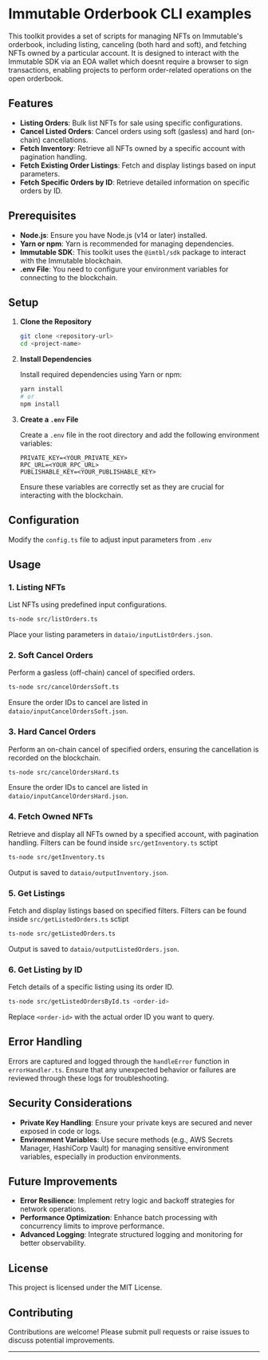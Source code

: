 # Immutable Orderbook CLI examples

This toolkit provides a set of scripts for managing NFTs on Immutable's orderbook, including listing, canceling (both hard and soft), and fetching NFTs owned by a particular account. It is designed to interact with the Immutable SDK via an EOA wallet which doesnt require a browser to sign transactions, enabling projects to perform order-related operations on the open orderbook.

## Features

- **Listing Orders**: Bulk list NFTs for sale using specific configurations.  
- **Cancel Listed Orders**: Cancel orders using soft (gasless) and hard (on-chain) cancellations.  
- **Fetch Inventory**: Retrieve all NFTs owned by a specific account with pagination handling.  
- **Fetch Existing Order Listings**: Fetch and display listings based on input parameters.  
- **Fetch Specific Orders by ID**: Retrieve detailed information on specific orders by ID.  

## Prerequisites

- **Node.js**: Ensure you have Node.js (v14 or later) installed.  
- **Yarn or npm**: Yarn is recommended for managing dependencies.  
- **Immutable SDK**: This toolkit uses the `@imtbl/sdk` package to interact with the Immutable blockchain.  
- **.env File**: You need to configure your environment variables for connecting to the blockchain.  

## Setup

1. **Clone the Repository**

   ```bash  
   git clone <repository-url>  
   cd <project-name>
   ```

2. **Install Dependencies**

   Install required dependencies using Yarn or npm:

   ```bash  
   yarn install
   # or  
   npm install  
   ```

3. **Create a `.env` File**

   Create a `.env` file in the root directory and add the following environment variables:

   ```env  
   PRIVATE_KEY=<YOUR_PRIVATE_KEY>  
   RPC_URL=<YOUR_RPC_URL>  
   PUBLISHABLE_KEY=<YOUR_PUBLISHABLE_KEY>  
   ```

   Ensure these variables are correctly set as they are crucial for interacting with the blockchain.

## Configuration

Modify the `config.ts` file to adjust input parameters from `.env`

## Usage

### 1. **Listing NFTs**

List NFTs using predefined input configurations.

```bash  
ts-node src/listOrders.ts  
```

Place your listing parameters in `dataio/inputListOrders.json`.

### 2. **Soft Cancel Orders**

Perform a gasless (off-chain) cancel of specified orders.

```bash  
ts-node src/cancelOrdersSoft.ts  
```

Ensure the order IDs to cancel are listed in `dataio/inputCancelOrdersSoft.json`.

### 3. **Hard Cancel Orders**

Perform an on-chain cancel of specified orders, ensuring the cancellation is recorded on the blockchain.

```bash  
ts-node src/cancelOrdersHard.ts  
```

Ensure the order IDs to cancel are listed in `dataio/inputCancelOrdersHard.json`.

### 4. **Fetch Owned NFTs**

Retrieve and display all NFTs owned by a specified account, with pagination handling. Filters can be found inside `src/getInventory.ts` sctipt

```bash  
ts-node src/getInventory.ts  
```

Output is saved to `dataio/outputInventory.json`.

### 5. **Get Listings**

Fetch and display listings based on specified filters. Filters can be found inside `src/getListedOrders.ts` sctipt

```bash  
ts-node src/getListedOrders.ts  
```

Output is saved to `dataio/outputListedOrders.json`.

### 6. **Get Listing by ID**

Fetch details of a specific listing using its order ID.

```bash  
ts-node src/getListedOrdersById.ts <order-id>  
```

Replace `<order-id>` with the actual order ID you want to query.

## Error Handling

Errors are captured and logged through the `handleError` function in `errorHandler.ts`. Ensure that any unexpected behavior or failures are reviewed through these logs for troubleshooting.

## Security Considerations

- **Private Key Handling**: Ensure your private keys are secured and never exposed in code or logs.  
- **Environment Variables**: Use secure methods (e.g., AWS Secrets Manager, HashiCorp Vault) for managing sensitive environment variables, especially in production environments.  

## Future Improvements

- **Error Resilience**: Implement retry logic and backoff strategies for network operations.  
- **Performance Optimization**: Enhance batch processing with concurrency limits to improve performance.  
- **Advanced Logging**: Integrate structured logging and monitoring for better observability.  

## License

This project is licensed under the MIT License.

## Contributing

Contributions are welcome! Please submit pull requests or raise issues to discuss potential improvements.

---
